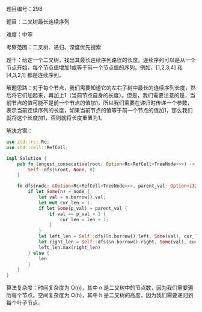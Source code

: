 题目编号：298

题目：二叉树最长连续序列

难度：中等

考察范围：二叉树、递归、深度优先搜索

题干：给定一个二叉树，找出其最长连续序列路径的长度。连续序列可以是从一个节点开始，每个节点值增加1或等于前一个节点值的序列。例如，[1,2,3,4] 和 [4,3,2,1] 都是连续序列。

解题思路：对于每个节点，我们需要知道它的左右子树中最长的连续序列长度，然后将它们加起来，再加上1（当前节点自身的长度）。但是，我们需要注意的是，当前节点的值可能不是前一个节点的值加1，所以我们需要在递归时传递一个参数，表示当前连续序列的长度，如果当前节点的值等于前一个节点的值加1，那么我们就将这个长度加1，否则就将长度重置为1。

解决方案：

```rust
use std::rc::Rc;
use std::cell::RefCell;

impl Solution {
    pub fn longest_consecutive(root: Option<Rc<RefCell<TreeNode>>>) -> i32 {
        Self::dfs(&root, None, 0)
    }

    fn dfs(node: &Option<Rc<RefCell<TreeNode>>>, parent_val: Option<i32>, len: i32) -> i32 {
        if let Some(n) = node {
            let val = n.borrow().val;
            let mut cur_len = 1;
            if let Some(p_val) = parent_val {
                if val == p_val + 1 {
                    cur_len = len + 1;
                }
            }
            let left_len = Self::dfs(&n.borrow().left, Some(val), cur_len);
            let right_len = Self::dfs(&n.borrow().right, Some(val), cur_len);
            left_len.max(right_len)
        } else {
            len
        }
    }
}
```

算法复杂度：时间复杂度为 O(n)，其中 n 是二叉树中的节点数，因为我们需要遍历每个节点。空间复杂度为 O(h)，其中 h 是二叉树的高度，因为我们需要递归到每个叶子节点。